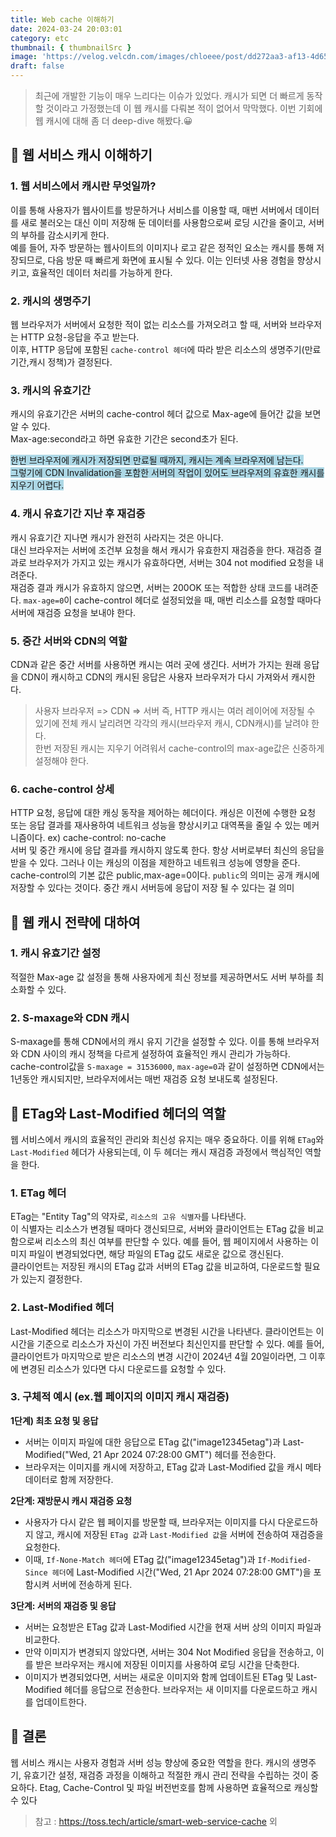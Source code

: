 ```yaml
---
title: Web cache 이해하기
date: 2024-03-24 20:03:01
category: etc
thumbnail: { thumbnailSrc }
image: 'https://velog.velcdn.com/images/chloeee/post/dd272aa3-af13-4d65-aa41-e7d9c57a548d/image.png'
draft: false
---
```



> 최근에 개발한 기능이 매우 느리다는 이슈가 있었다. 캐시가 되면 더 빠르게 동작할 것이라고 가정했는데 이 웹 캐시를 다뤄본 적이 없어서 막막했다.
> 이번 기회에 웹 캐시에 대해 좀 더 deep-dive 해봤다.😀

## 🪼 웹 서비스 캐시 이해하기

### 1.  웹 서비스에서 캐시란 무엇일까?

이를 통해 사용자가 웹사이트를 방문하거나 서비스를 이용할 때, 매번 서버에서 데이터를 새로 불러오는 대신 이미 저장해 둔 데이터를 사용함으로써 로딩 시간을 줄이고, 서버의 부하를 감소시키게 한다.<br/>
예를 들어, 자주 방문하는 웹사이트의 이미지나 로고 같은 정적인 요소는 캐시를 통해 저장되므로, 다음 방문 때 빠르게 화면에 표시될 수 있다.
이는 인터넷 사용 경험을 향상시키고, 효율적인 데이터 처리를 가능하게 한다.<br/>

### 2. 캐시의 생명주기
웹 브라우저가 서버에서 요청한 적이 없는 리소스를 가져오려고 할 때, 서버와 브라우저는 HTTP 요청-응답을 주고 받는다.
<br/> 
이후, HTTP 응답에 포함된 `cache-control 헤더`에 따라 받은 리소스의 생명주기(만료기간,캐시 정책)가 결정된다.

### 3. 캐시의 유효기간
 캐시의 유효기간은 서버의 cache-control 헤더 값으로 Max-age에 들어간 값을 보면 알 수 있다.<br/>
Max-age:second라고 하면 유효한 기간은 second초가 된다.

<span style="background-color:lightblue">한번 브라우저에 캐시가 저장되면 만료될 때까지, 캐시는 계속 브라우저에 남는다.<br/>
그렇기에 CDN Invalidation을 포함한 서버의 작업이 있어도 브라우저의 유효한 캐시를 지우기 어렵다.
</span>

### 4. 캐시 유효기간 지난 후 재검증
캐시 유효기간 지나면 캐시가 완전히 사라지는 것은 아니다.<br/>
대신 브라우저는 서버에 조건부 요청을 해서 캐시가 유효한지 재검증을 한다. 재검증 결과로 브라우저가 가지고 있는 캐시가 유효하다면, 서버는 304 not modified 요청을 내려준다.
<br/>
재검증 결과 캐시가 유효하지 않으면, 서버는 200OK 또는 적합한 상태 코드를 내려준다.
`max-age=0`이 cache-control 헤더로 설정되었을 때, 매번 리소스를 요청할 때마다 서버에 재검증 요청을 보내야 한다.<br/>

### 5. 중간 서버와 CDN의 역할
CDN과 같은 중간 서버를 사용하면 캐시는 여러 곳에 생긴다.
서버가 가지는 원래 응답을 CDN이 캐시하고 CDN의 캐시된 응답은 사용자 브라우저가 다시 가져와서 캐시한다.
> 사용자 브라우저 => CDN => 서버
즉, HTTP 캐시는 여러 레이어에 저장될 수 있기에 전체 캐시 날리려면 각각의 캐시(브라우저 캐시, CDN캐시)를 날려야 한다. <br/>
한번 저장된 캐시는 지우기 어려워서 cache-control의 max-age값은 신중하게 설정해야 한다.

### 6. cache-control 상세
HTTP 요청, 응답에 대한 캐싱 동작을 제어하는 헤더이다. 캐싱은 이전에 수행한 요청 또는 응답 결과를 재사용하여 네트워크 성능을 향상시키고 대역폭을 줄일 수 있는 메커니즘이다.
ex) cache-control: no-cache <br/>
서버 및 중간 캐시에 응답 결과를 캐시하지 않도록 한다. 항상 서버로부터 최신의 응답을 받을 수 있다.
그러나 이는 캐싱의 이점을 제한하고 네트워크 성능에 영향을 준다.
<br/>
cache-control의 기본 값은 public,max-age=0이다.
`public`의 의미는 공개 캐시에 저장할 수 있다는 것이다. 중간 캐시 서버등에 응답이 저장 될 수 있다는 걸 의미

## 🐡 웹 캐시 전략에 대하여
### 1. 캐시 유효기간 설정
적절한 Max-age 값 설정을 통해 사용자에게 최신 정보를 제공하면서도 서버 부하를 최소화할 수 있다.
### 2. S-maxage와 CDN 캐시
S-maxage를 통해 CDN에서의 캐시 유지 기간을 설정할 수 있다. 이를 통해 브라우저와 CDN 사이의 캐시 정책을 다르게 설정하여 효율적인 캐시 관리가 가능하다.<br/>
cache-control값을 `S-maxage = 31536000`, `max-age=0`과 같이 설정하면 CDN에서는 1년동안 캐시되지만, 브라우저에서는 매번 재검증 요청 보내도록 설정된다.

## 🐠 ETag와 Last-Modified 헤더의 역할
웹 서비스에서 캐시의 효율적인 관리와 최신성 유지는 매우 중요하다. 이를 위해 `ETag`와 `Last-Modified` 헤더가 사용되는데, 이 두 헤더는 캐시 재검증 과정에서 핵심적인 역할을 한다.

### 1. ETag 헤더
ETag는 "Entity Tag"의 약자로, `리소스의 고유 식별자`를 나타낸다. <br/>
이 식별자는 리소스가 변경될 때마다 갱신되므로, 서버와 클라이언트는 ETag 값을 비교함으로써 리소스의 최신 여부를 판단할 수 있다.
예를 들어, 웹 페이지에서 사용하는 이미지 파일이 변경되었다면, 해당 파일의 ETag 값도 새로운 값으로 갱신된다. <br/>
클라이언트는 저장된 캐시의 ETag 값과 서버의 ETag 값을 비교하여, 다운로드할 필요가 있는지 결정한다.

### 2. Last-Modified 헤더
Last-Modified 헤더는 리소스가 마지막으로 변경된 시간을 나타낸다.
클라이언트는 이 시간을 기준으로 리소스가 자신이 가진 버전보다 최신인지를 판단할 수 있다.
예를 들어, 클라이언트가 마지막으로 받은 리소스의 변경 시간이 2024년 4월 20일이라면, 그 이후에 변경된 리소스가 있다면 다시 다운로드를 요청할 수 있다.

### 3. 구체적 예시 (ex.웹 페이지의 이미지 캐시 재검증)
**1단계) 최초 요청 및 응답**
- 서버는 이미지 파일에 대한 응답으로 ETag 값("image12345etag")과 Last-Modified("Wed, 21 Apr 2024 07:28:00 GMT") 헤더를 전송한다.
- 브라우저는 이미지를 캐시에 저장하고, ETag 값과 Last-Modified 값을 캐시 메타데이터로 함께 저장한다.

**2단계: 재방문시 캐시 재검증 요청**
- 사용자가 다시 같은 웹 페이지를 방문할 때, 브라우저는 이미지를 다시 다운로드하지 않고, 캐시에 저장된 `ETag 값`과 `Last-Modified 값`을 서버에 전송하여 재검증을 요청한다.
- 이때, `If-None-Match 헤더`에 ETag 값("image12345etag")과 `If-Modified-Since 헤더`에 Last-Modified 시간("Wed, 21 Apr 2024 07:28:00 GMT")을 포함시켜 서버에 전송하게 된다.

**3단계: 서버의 재검증 및 응답**
- 서버는 요청받은 ETag 값과 Last-Modified 시간을 현재 서버 상의 이미지 파일과 비교한다.
- 만약 이미지가 변경되지 않았다면, 서버는 304 Not Modified 응답을 전송하고, 이를 받은 브라우저는 캐시에 저장된 이미지를 사용하여 로딩 시간을 단축한다.
- 이미지가 변경되었다면, 서버는 새로운 이미지와 함께 업데이트된 ETag 및 Last-Modified 헤더를 응답으로 전송한다. 브라우저는 새 이미지를 다운로드하고 캐시를 업데이트한다.

## 🐳 결론
웹 서비스 캐시는 사용자 경험과 서버 성능 향상에 중요한 역할을 한다.
캐시의 생명주기, 유효기간 설정, 재검증 과정을 이해하고 적절한 캐시 관리 전략을 수립하는 것이 중요하다.
Etag, Cache-Control 및 파일 버전번호를 함께 사용하면 효율적으로 캐싱할 수 있다


>참고 : https://toss.tech/article/smart-web-service-cache 외